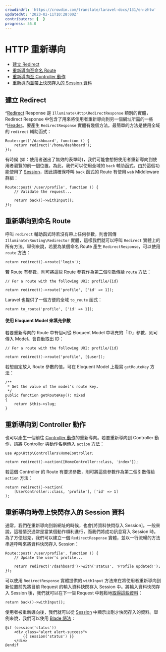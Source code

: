 ```yaml
---
crowdinUrl: 'https://crowdin.com/translate/laravel-docs/131/en-zhtw'
updatedAt: '2023-02-11T10:28:00Z'
contributors: {  }
progress: 55.0
---
```


# HTTP 重新導向

- [建立 Redirect](#creating-redirects)
- [重新導向至命名 Route](#redirecting-named-routes)
- [重新導向至 Controller 動作](#redirecting-controller-actions)
- [重新導向並帶上快閃存入的 Session 資料](#redirecting-with-flashed-session-data)

<a name="creating-redirects"></a>

## 建立 Redirect

^[Redirect](%E9%87%8D%E6%96%B0%E5%B0%8E%E5%90%91) Response 是 `Illuminate\Http\RedirectResponse` 類別的實體，Redirect Response 中包含了用來將使用者重新導向到另一個網址所需的一些 ^[Header](%E6%A8%99%E9%A0%AD)。要產生 `RedirectResponse` 實體有幾個方法。最簡單的方法是使用全域的 `redirect` 輔助函式：

    Route::get('/dashboard', function () {
        return redirect('/home/dashboard');
    });
有時候 (如：使用者送出了無效的表單時)，我們可能會想把使用者重新導向到使用者瀏覽的前一個位置。為此，我們可以使用全域的 `back` 輔助函式。由於這個功能使用了 [Session](/docs/{{version}}/session)，因此請確保呼叫 `back` 函式的 Route 有使用 `web` Middleware 群組：

    Route::post('/user/profile', function () {
        // Validate the request...
    
        return back()->withInput();
    });
<a name="redirecting-named-routes"></a>

## 重新導向到命名 Route

呼叫 `redirect` 輔助函式時若沒有帶上任何參數，則會回傳 `Illuminate\Routing\Redirector` 實體，這樣我們就可以呼叫 `Redirect` 實體上的所有方法。舉例來說，若要為某個命名 Route 產生 `RedirectResponse`，可以使用 `route` 方法：

    return redirect()->route('login');
若 Route 有參數，則可將這些 Route 參數作為第二個引數傳給 `route` 方法：

    // For a route with the following URI: profile/{id}
    
    return redirect()->route('profile', ['id' => 1]);
Laravel 也提供了一個方便的全域 `to_route` 函式：

    return to_route('profile', ['id' => 1]);
<a name="populating-parameters-via-eloquent-models"></a>

#### 使用 Eloquent Model 來填充參數

若要重新導向的 Route 中有個可從 Eloquent Model 中填充的「ID」參數，則可傳入 Model。會自動取出 ID：

    // For a route with the following URI: profile/{id}
    
    return redirect()->route('profile', [$user]);
若想自定放入 Route 參數的值，可在 Eloquent Model 上複寫 `getRouteKey` 方法：

    /**
     * Get the value of the model's route key.
     */
    public function getRouteKey(): mixed
    {
        return $this->slug;
    }
<a name="redirecting-controller-actions"></a>

## 重新導向到 Controller 動作

也可以產生一個前往 [Controller 動作](/docs/{{version}}/controllers)的重新導向。若要重新導向到 Controller 動作，請將 Controller 與動作名稱傳入 `action` 方法：

    use App\Http\Controllers\HomeController;
    
    return redirect()->action([HomeController::class, 'index']);
若這個 Controller 的 Route 有要求參數，則可將這些參數作為第二個引數傳給 `action` 方法：

    return redirect()->action(
        [UserController::class, 'profile'], ['id' => 1]
    );
<a name="redirecting-with-flashed-session-data"></a>

## 重新導向時帶上快閃存入的 Session 資料

通常，我們在重新導向到新網址的時候，也會[將資料快閃存入 Session]。一般來說，這種情況通常是當某個動作順利進行，而我們將成功訊息寫入 Session 時。為了方便起見，我們可以建立一個 `RedirectResponse` 實體，並以一行流暢的方法串連呼叫來將資料快閃存入 Session：

    Route::post('/user/profile', function () {
        // Update the user's profile...
    
        return redirect('/dashboard')->with('status', 'Profile updated!');
    });
可以使用 `RedirectResponse` 實體提供的 `withInput` 方法來在將使用者重新導向到新位置前先將目前 Request 的輸入資料快閃存入 Session 中。將輸入資料快閃存入 Session 後，我們就可以在下一個 Request 中輕鬆地[取得這些資料](/docs/{{version}}/requests#retrieving-old-input)：

    return back()->withInput();
使用者被重新導向後，我們就可以從 [Session](/docs/{{version}}/session) 中顯示出剛才快閃存入的資料。舉例來說，我們可以使用 [Blade 語法](/docs/{{version}}/blade)：

    @if (session('status'))
        <div class="alert alert-success">
            {{ session('status') }}
        </div>
    @endif